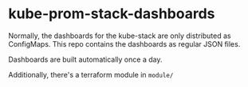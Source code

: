 # kube-prom-stack-dashboards

Normally, the dashboards for the kube-stack are only distributed as ConfigMaps. This repo contains the dashboards as regular JSON files.

Dashboards are built automatically once a day.

Additionally, there's a terraform module in `module/`

